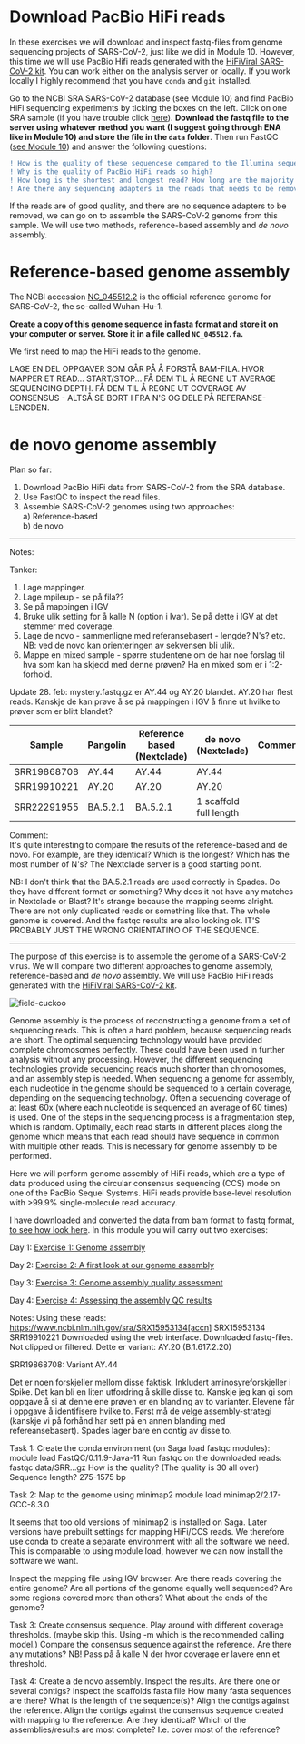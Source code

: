 
# Download PacBio HiFi reads
In these exercises we will download and inspect fastq-files from genome sequencing projects of SARS-CoV-2, just like we did in Module 10. However, this time we will use PacBio Hifi reads generated with the [HiFiViral SARS-CoV-2 kit](https://www.pacb.com/research-focus/microbiology/public-health/covid-19-sequencing-tools-and-resources/). You can work either on the analysis server or locally. If you work locally I highly recommend that you have `conda` and `git` installed.  

Go to the NCBI SRA SARS-CoV-2 database (see Module 10) and find PacBio HiFi sequencing experiments by ticking the boxes on the left. Click on one SRA sample (if you have trouble click [here](https://www.ncbi.nlm.nih.gov/sra/SRX15953134[accn])). **Download the fastq file to the server using whatever method you want (I suggest going through ENA like in Module 10) and store the file in the `data` folder**. Then run FastQC ([see Module 10](https://github.com/BIOS3010/Module-10-HTS/blob/main/00-Get_started.md#installing-and-using-software-on-a-linux-system)) and answer the following questions:

```diff
! How is the quality of these sequencese compared to the Illumina sequences from Module 10?
! Why is the quality of PacBio HiFi reads so high?
! How long is the shortest and longest read? How long are the majority of the reads? How is this length compared to the Illumina reads you looked at?
! Are there any sequencing adapters in the reads that needs to be removed?  
````  

If the reads are of good quality, and there are no sequence adapters to be removed, we can go on to assemble the SARS-CoV-2 genome from this sample. We will use two methods, reference-based assembly and _de novo_ assembly.

# Reference-based genome assembly  
The NCBI accession [NC_045512.2](https://www.ncbi.nlm.nih.gov/nuccore/NC_045512.2/) is the official reference genome for SARS-CoV-2, the so-called Wuhan-Hu-1.  

**Create a copy of this genome sequence in fasta format and store it on your computer or server. Store it in a file called `NC_045512.fa`.**  

We first need to map the HiFi reads to the genome. 


LAGE EN DEL OPPGAVER SOM GÅR PÅ Å FORSTÅ BAM-FILA. HVOR MAPPER ET READ... START/STOP...
FÅ DEM TIL Å REGNE UT AVERAGE SEQUENCING DEPTH.
FÅ DEM TIL Å REGNE UT COVERAGE AV CONSENSUS - ALTSÅ SE BORT I FRA N'S OG DELE PÅ REFERANSE-LENGDEN.

# de novo genome assembly




Plan so far:
1. Download PacBio HiFi data from SARS-CoV-2 from the SRA database.  
2. Use FastQC to inspect the read files.  
3. Assemble SARS-CoV-2 genomes using two approaches:  
   a) Reference-based  
   b) de novo  


-------
Notes:

Tanker:
1. Lage mappinger.
2. Lage mpileup - se på fila??
3. Se på mappingen i IGV
4. Bruke ulik setting for å kalle N (option i Ivar). Se på dette i IGV at det stemmer med coverage. 
5. Lage de novo - sammenligne med referansebasert - lengde? N's? etc. NB: ved de novo kan orienteringen av sekvensen bli ulik. 
6. Mappe en mixed sample - spørre studentene om de har noe forslag til hva som kan ha skjedd med denne prøven? Ha en mixed som er i 1:2-forhold.

Update 28. feb: mystery.fastq.gz er AY.44 og AY.20 blandet. AY.20 har flest reads.
Kanskje de kan prøve å se på mappingen i IGV å finne ut hvilke to prøver som er blitt blandet?



| Sample       | Pangolin         | Reference based (Nextclade)                         | de novo (Nextclade)    |               Comment |
| ------------ | ---------------- | --------------------------------------------------- | ---------------------- | --------------------- |
| SRR19868708  | AY.44            | AY.44                                               | AY.44                  |                       |
| SRR19910221  | AY.20            | AY.20                                               | AY.20                  |                       |
| SRR22291955  | BA.5.2.1         | BA.5.2.1                                            | 1 scaffold full length |                       |

Comment:  
It's quite interesting to compare the results of the reference-based and de novo. For example, are they identical? Which is the longest? Which has the most number of N's? The Nextclade server is a good starting point. 

NB: I don't think that the BA.5.2.1 reads are used correctly in Spades. Do they have different format or something? Why does it not have any matches in Nextclade or Blast? It's strange because the mapping seems alright. There are not only duplicated reads or something like that. The whole genome is covered. And the fastqc results are also looking ok. IT'S PROBABLY JUST THE WRONG ORIENTATINO OF THE SEQUENCE.

-------
The purpose of this exercise is to assemble the genome of a SARS-CoV-2 virus. We will compare two different approaches to genome assembly, reference-based and *de novo* assembly. We will use PacBio HiFi reads generated with the [HiFiViral SARS-CoV-2 kit](https://www.pacb.com/research-focus/microbiology/public-health/covid-19-sequencing-tools-and-resources/).

![field-cuckoo](https://user-images.githubusercontent.com/46928237/116210234-f67d0280-a742-11eb-88fe-5fe9cae1ed22.jpg)

Genome assembly is the process of reconstructing a genome from a set of sequencing reads. This is often a hard problem, because sequencing reads are short. The optimal sequencing technology would have provided complete chromosomes perfectly. These could have been used in further analysis without any processing. However, the different sequencing technologies provide sequencing reads much shorter than chromosomes, and an assembly step is needed. When sequencing a genome for assembly, each nucleotide in the genome should be sequenced to a certain coverage, depending on the sequencing technology. Often a sequencing coverage of at least 60x (where each nucleotide is sequenced an average of 60 times) is used. One of the steps in the sequencing process is a fragmentation step, which is random. Optimally, each read starts in different places along the genome which means that each read should have sequence in common with multiple other reads. This is necessary for genome assembly to be performed.

Here we will perform genome assembly of HiFi reads, which are a type of data produced using the circular consensus sequencing (CCS) mode on one of the PacBio Sequel Systems. HiFi reads provide base-level resolution with >99.9% single-molecule read accuracy.

I have downloaded and converted the data from bam format to fastq format, [to see how look here](https://github.com/BIOS3010/Module-11-Genome-Assembly/blob/main/Pre-processing_data.md). In this module you will carry out two exercises:

Day 1: [Exercise 1: Genome assembly](https://github.com/BIOS3010/Module-11-Genome-Assembly/blob/main/Exercise1_Genome_Assembly.md)

Day 2: [Exercise 2: A first look at our genome assembly](https://github.com/BIOS3010/Module-11-Genome-Assembly/blob/main/Exercise2_a_first_look.md)

Day 3: [Exercise 3: Genome assembly quality assessment](https://github.com/BIOS3010/Module-11-Genome-Assembly/blob/main/Exercise3_Assembly_quality.md)

Day 4: [Exercise 4: Assessing the assembly QC results](https://github.com/BIOS3010/Module-11-Genome-Assembly/blob/main/Exercise4_QC_results.md)


Notes:
Using these reads: https://www.ncbi.nlm.nih.gov/sra/SRX15953134[accn]
SRX15953134
SRR19910221
Downloaded using the web interface. Downloaded fastq-files. Not clipped or filtered. 
Dette er variant: AY.20 (B.1.617.2.20)

SRR19868708: Variant AY.44

Det er noen forskjeller mellom disse faktisk. Inkludert aminosyreforskjeller i Spike. Det kan bli en liten utfordring å skille disse to. Kanskje jeg kan gi som oppgave å si at denne ene prøven er en blanding av to varianter. Elevene får i oppgave å identifisere hvilke to. Først må de velge assembly-strategi (kanskje vi på forhånd har sett på en annen blanding med refereansebasert).
Spades lager bare en contig av disse to. 

Task 1:
Create the conda environment (on Saga load fastqc modules):
module load FastQC/0.11.9-Java-11
Run fastqc on the downloaded reads:
fastqc data/SRR...gz
How is the quality? (The quality is 30 all over)
Sequence length? 275-1575 bp

Task 2:
Map to the genome using minimap2
module load minimap2/2.17-GCC-8.3.0

It seems that too old versions of minimap2 is installed on Saga. Later versions have prebuilt settings for mapping HiFi/CCS reads. We therefore use conda to create a separate environment with all the software we need. This is comparable to using module load, however we can now install the software we want. 

Inspect the mapping file using IGV browser. Are there reads covering the entire genome? Are all portions of the genome equally well sequenced? Are some regions covered more than others? What about the ends of the genome?

Task 3:
Create consensus sequence. Play around with different coverage thresholds. (maybe skip this. Using -m which is the recommended calling model.)
Compare the consensus sequence against the reference. Are there any mutations?
NB! Pass på å kalle N der hvor coverage er lavere enn et threshold.

Task 4:
Create a de novo assembly.
Inspect the results. Are there one or several contigs?
Inspect the scaffolds.fasta file
How many fasta sequences are there? What is the length of the sequence(s)?
Align the contigs against the reference. 
Align the contigs against the consensus sequence created with mapping to the reference. Are they identical? Which of the assemblies/results are most complete? I.e. cover most of the reference?
